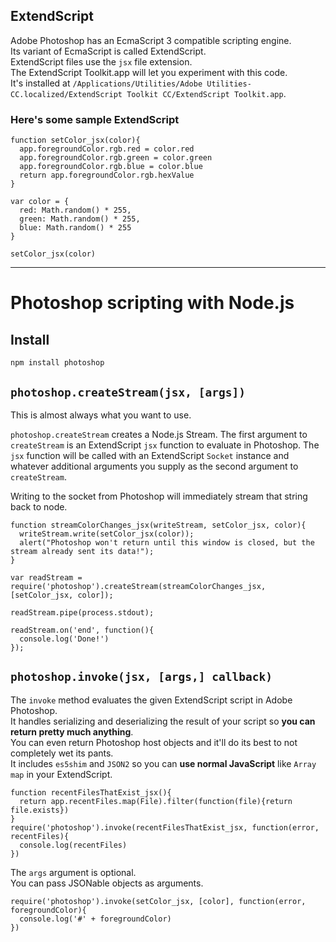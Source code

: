 ## ExtendScript

Adobe Photoshop has an EcmaScript 3 compatible scripting engine.  
Its variant of EcmaScript is called ExtendScript.  
ExtendScript files use the `jsx` file extension.  
The ExtendScript Toolkit.app will let you experiment with this code.  
It's installed at `/Applications/Utilities/Adobe Utilities-CC.localized/ExtendScript Toolkit CC/ExtendScript Toolkit.app`.

### Here's some sample ExtendScript

    function setColor_jsx(color){
      app.foregroundColor.rgb.red = color.red
      app.foregroundColor.rgb.green = color.green
      app.foregroundColor.rgb.blue = color.blue
      return app.foregroundColor.rgb.hexValue
    }
    
    var color = {
      red: Math.random() * 255,
      green: Math.random() * 255,
      blue: Math.random() * 255
    }
    
    setColor_jsx(color)

---

# Photoshop scripting with Node.js

## Install

    npm install photoshop


## `photoshop.createStream(jsx, [args])`

This is almost always what you want to use.

`photoshop.createStream` creates a Node.js Stream.
The first argument to `createStream` is an ExtendScript `jsx` function to evaluate in Photoshop.
The `jsx` function will be called with an ExtendScript `Socket` instance and whatever additional arguments you supply as the second argument to `createStream`.

Writing to the socket from Photoshop will immediately stream that string back to node.


    function streamColorChanges_jsx(writeStream, setColor_jsx, color){
      writeStream.write(setColor_jsx(color));
      alert("Photoshop won't return until this window is closed, but the stream already sent its data!");
    }

    var readStream = require('photoshop').createStream(streamColorChanges_jsx, [setColor_jsx, color]);

    readStream.pipe(process.stdout);

    readStream.on('end', function(){
      console.log('Done!')
    });



## `photoshop.invoke(jsx, [args,] callback)`

The `invoke` method evaluates the given ExtendScript script in Adobe Photoshop.  
It handles serializing and deserializing the result of your script so **you can return pretty much anything**.  
You can even return Photoshop host objects and it'll do its best to not completely wet its pants.  
It includes `es5shim` and `JSON2` so you can **use normal JavaScript** like `Array map` in your ExtendScript.

    function recentFilesThatExist_jsx(){
      return app.recentFiles.map(File).filter(function(file){return file.exists})
    }
    require('photoshop').invoke(recentFilesThatExist_jsx, function(error, recentFiles){
      console.log(recentFiles)
    })

The `args` argument is optional.  
You can pass JSONable objects as arguments.

    require('photoshop').invoke(setColor_jsx, [color], function(error, foregroundColor){
      console.log('#' + foregroundColor)
    })
